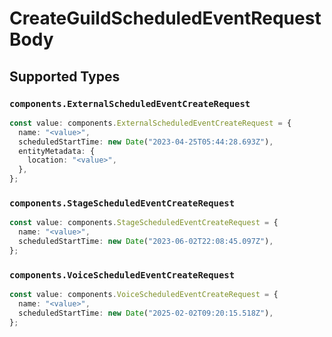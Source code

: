 # CreateGuildScheduledEventRequestBody


## Supported Types

### `components.ExternalScheduledEventCreateRequest`

```typescript
const value: components.ExternalScheduledEventCreateRequest = {
  name: "<value>",
  scheduledStartTime: new Date("2023-04-25T05:44:28.693Z"),
  entityMetadata: {
    location: "<value>",
  },
};
```

### `components.StageScheduledEventCreateRequest`

```typescript
const value: components.StageScheduledEventCreateRequest = {
  name: "<value>",
  scheduledStartTime: new Date("2023-06-02T22:08:45.097Z"),
};
```

### `components.VoiceScheduledEventCreateRequest`

```typescript
const value: components.VoiceScheduledEventCreateRequest = {
  name: "<value>",
  scheduledStartTime: new Date("2025-02-02T09:20:15.518Z"),
};
```

